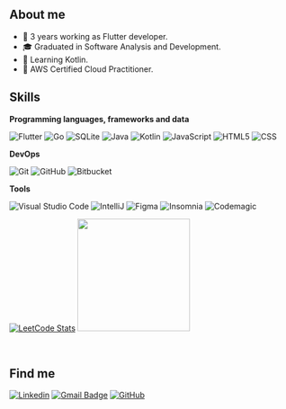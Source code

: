 ## About me

- 💼 3 years working as Flutter developer.
- 🎓 Graduated in Software Analysis and Development.
- 🌱 Learning Kotlin.
- 🏅 AWS Certified Cloud Practitioner.

## Skills

**Programming languages, frameworks and data**

![Flutter](https://img.shields.io/badge/-Flutter-333333?style=flat&logo=Flutter)
![Go](https://img.shields.io/badge/-Go-333333?style=flat&logo=Go)
![SQLite](https://img.shields.io/badge/-SQLite-333333?style=flat&logo=sqlite)
![Java](https://img.shields.io/badge/-java-333333?style=flat&logo=java&logoColor=007396)
![Kotlin](https://img.shields.io/badge/-Kotlin-333333?style=flat&logo=Kotlin&logoColor=007396)
![JavaScript](https://img.shields.io/badge/-JavaScript-333333?style=flat&logo=javascript)
![HTML5](https://img.shields.io/badge/-HTML5-333333?style=flat&logo=HTML5)
![CSS](https://img.shields.io/badge/-CSS-333333?style=flat&logo=CSS3&logoColor=1572B6)
  
**DevOps**

![Git](https://img.shields.io/badge/-Git-333333?style=flat&logo=git)
![GitHub](https://img.shields.io/badge/-GitHub-333333?style=flat&logo=github)
![Bitbucket](https://img.shields.io/badge/-Bitbucket-333333?style=flat&logo=bitbucket)

**Tools**  

![Visual Studio Code](https://img.shields.io/badge/-Visual%20Studio%20Code-333333?style=flat&logo=visual-studio-code&logoColor=007ACC)
![IntelliJ](https://img.shields.io/badge/-IntelliJ-333333?style=flat&logo=intellij&logoColor=007ACC)
![Figma](https://img.shields.io/badge/-Figma-333333?style=flat&logo=figma&logoColor=007ACC)
![Insomnia](https://img.shields.io/badge/-Insomnia-333333?style=flat&logo=insomnia)
![Codemagic](https://img.shields.io/badge/-Codemagic-333333?style=flat&logo=codemagic)


[![LeetCode Stats](https://leetcard.jacoblin.cool/gabriel-santi?&extension=contest)](https://leetcard.jacoblin.cool/gabriel-santi?extension=heatmap) <a href="https://github.com/gabriel-santi" title="Perfil do Gabriel">
  <img height="200em" src="https://github-readme-stats.vercel.app/api?username=gabriel-santi&theme=dracula&show_icons=true" />
</a>


<br/>

## Find me

[![Linkedin](https://img.shields.io/badge/-Linkedinho-blue?style=flat-square&logo=Linkedin&logoColor=white&link=https://www.linkedin.com/in/gabriel-santiago-b680a5206/)](https://www.linkedin.com/in/gabriel-santiago-b680a5206/)
[![Gmail Badge](https://img.shields.io/badge/marcosgabrielss23@gmail.com-006bed?style=flat-square&logo=Gmail&logoColor=white&link=mailto:marcosgabrielss23@gmail.com)](mailto:marcosgabrielss23@gmail.com)
[![GitHub](https://img.shields.io/github/followers/gabriel-santi?label=follow&style=social)](https://github.com/gabriel-santi)
